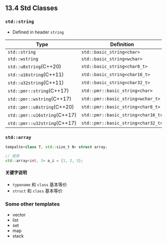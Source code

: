## 13.4 Std Classes

### ``std::string``

- Defined in header ``string``


| Type                         | Definition                         |
|------------------------------|------------------------------------|
| `std::string`                | `std::basic_string<char>`          |
| `std::wstring`               | `std::basic_string<wchar>`         |
| `std::u8string`(C++20)       | `std::basic_string<char8_t>`       |
| `std::u16string`(C++11)      | `std::basic_string<char16_t>`      |
| `std::u32string`(C++11)      | `std::basic_string<char32_t>`      |
| `std::pmr::string`(C++17)    | `std::pmr::basic_string<char>`     |
| `std::pmr::wstring`(C++17)   | `std::pmr::basic_string<wchar_t>`  |
| `std::pmr::u8string`(C++20)  | `std::pmr::basic_string<char8_t>`  |
| `std::pmr::u16string`(C++17) | `std::pmr::basic_string<char16_t>` |
| `std::pmr::u32string`(C++17) | `std::pmr::basic_string<char32_t>` |

### ``std::array``

```c++
tempalte<class T, std::size_t N> struct array;

// 使用
std::array<int, 3> a_i = {1, 2, 3};
```
#### 关键字说明

- `typename` 和 `class` 基本等价
- `struct` 和 `class` 基本等价

### Some other templates

- vector
- list
- set
- map
- stack